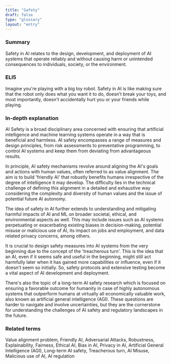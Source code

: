 ```yaml
---
title: "Safety"
draft: false
type: "glossary"
layout: "entry"
---
```


### Summary
Safety in AI relates to the design, development, and deployment of AI systems that operate reliably and without causing harm or unintended consequences to individuals, society, or the environment.

### ELI5
Imagine you're playing with a big toy robot. Safety in AI is like making sure that the robot only does what you want it to do, doesn’t break your toys, and most importantly, doesn't accidentally hurt you or your friends while playing.

### In-depth explanation
AI Safety is a broad disciplinary area concerned with ensuring that artificial intelligence and machine learning systems operate in a way that is beneficial and harmless. AI safety encompasses a range of measures and design principles, from risk assessments to preventative programming, to control AI systems and keep them from deviating from advantageous results. 

In principle, AI safety mechanisms revolve around aligning the AI's goals and actions with human values, often referred to as value alignment. The aim is to build 'friendly AI' that robustly benefits humans irrespective of the degree of intelligence it may develop. The difficulty lies in the technical challenge of defining this alignment in a detailed and exhaustive way considering the complexity and diversity of human values and the issue of potential future AI autonomy.

The idea of safety in AI further extends to understanding and mitigating harmful impacts of AI and ML on broader societal, ethical, and environmental aspects as well. This may include issues such as AI systems perpetuating or exacerbating existing biases in decision-making, potential misuse or malicious use of AI, its impact on jobs and employment, and data related privacy concerns, among others. 

It is crucial to design safety measures into AI systems from the very beginning due to the concept of the 'treacherous turn'. This is the idea that an AI, even if it seems safe and useful in the beginning, might still act harmfully later when it has gained more capabilities or influence, even if it doesn't seem so initially. So, safety protocols and extensive testing become a vital aspect of AI development and deployment. 

There's also the topic of a long-term AI safety research which is focused on ensuring a favorable outcome for humanity in case of highly autonomous systems that outperform humans at virtually all economically valuable work, also known as artificial general intelligence (AGI). These questions are harder to navigate and involve uncertainties, but they are the cornerstone for understanding the challenges of AI safety and regulatory landscapes in the future.

### Related terms
Value alignment problem, Friendly AI, Adversarial Attacks, Robustness, Explainability, Fairness, Ethical AI, Bias in AI, Privacy in AI, Artificial General Intelligence (AGI), Long-term AI safety, Treacherous turn, AI Misuse, Malicious use of AI, AI regulation
